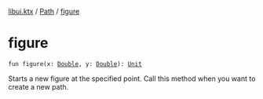 [libui.ktx](../index.md) / [Path](index.md) / [figure](./figure.md)

# figure

`fun figure(x: `[`Double`](https://kotlinlang.org/api/latest/jvm/stdlib/kotlin/-double/index.html)`, y: `[`Double`](https://kotlinlang.org/api/latest/jvm/stdlib/kotlin/-double/index.html)`): `[`Unit`](https://kotlinlang.org/api/latest/jvm/stdlib/kotlin/-unit/index.html)

Starts a new figure at the specified point. Call this method when you want to create a new path.

